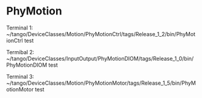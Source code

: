 # PhyMotion

Terminal 1: 
~/tango/DeviceClasses/Motion/PhyMotionCtrl/tags/Release_1_2/bin/PhyMotionCtrl test

Termibal 2:
~/tango/DeviceClasses/InputOutput/PhyMotionDIOM/tags/Release_1_0/bin/PhyMotionDIOM test

Terminal 3: 
~/tango/DeviceClasses/Motion/PhyMotionMotor/tags/Release_1_5/bin/PhyMotionMotor test

